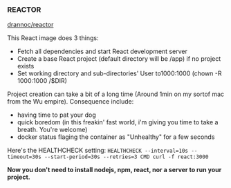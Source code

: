 ### REACTOR

[drannoc/reactor](https://hub.docker.com/r/drannoc/reactor/)

This React image does 3 things:

- Fetch all dependencies and start React development server
- Create a base React project (default directory will be /app) if no project exists
- Set working directory and sub-directories' User to1000:1000 (chown -R 1000:1000 /$DIR)

Project creation can take a bit of a long time (Around 1min on my sortof mac from the Wu empire).
Consequence include:
- having time to pat your dog
- quick boredom (in this freakin' fast world, i'm giving you time to take a breath. You're welcome)
- docker status flaging the container as "Unhealthy" for a few seconds

Here's the HEALTHCHECK setting:
`HEALTHCHECK --interval=10s --timeout=30s --start-period=30s --retries=3 CMD curl -f react:3000`


__Now you don't need to install nodejs, npm, react, nor a server to run your project.__

